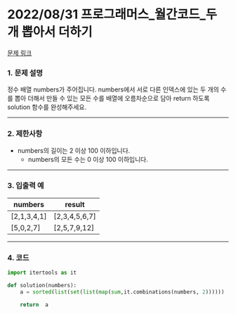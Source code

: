 # 2022/08/31 프로그래머스_월간코드_두 개 뽑아서 더하기

[문제 링크](https://school.programmers.co.kr/learn/courses/30/lessons/68644)

### **1. 문제 설명**

정수 배열 numbers가 주어집니다. numbers에서 서로 다른 인덱스에 있는 두 개의 수를 뽑아 더해서 만들 수 있는 모든 수를 배열에 오름차순으로 담아 return 하도록 solution 함수를 완성해주세요.

---

### **2. 제한사항**

- numbers의 길이는 2 이상 100 이하입니다.
    - numbers의 모든 수는 0 이상 100 이하입니다.

---

### **3. 입출력 예**

| numbers | result |
| --- | --- |
| [2,1,3,4,1] | [2,3,4,5,6,7] |
| [5,0,2,7] | [2,5,7,9,12] |

---

### 4. 코드

```python
import itertools as it 

def solution(numbers):
    a = sorted(list(set(list(map(sum,it.combinations(numbers, 2))))))

    return  a
```